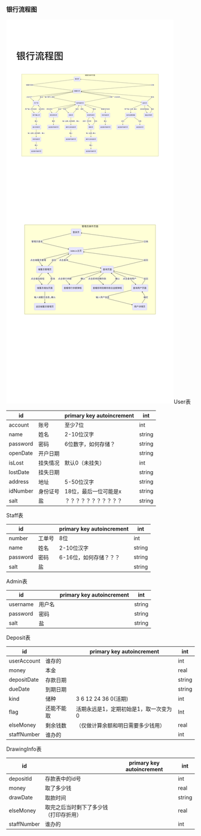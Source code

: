 ### 银行流程图

![](https://github.com/youxiho1/Bank/blob/master/bank_flow.png?raw=true)User表

| id       |          | primary key autoincrement | int    |
| -------- | -------- | ------------------------- | ------ |
| account  | 账号     | 至少7位                   | int    |
| name     | 姓名     | 2-10位汉字                | string |
| password | 密码     | 6位数字，如何存储？       | string |
| openDate | 开户日期 |                           | string |
| isLost   | 挂失情况 | 默认0（未挂失）           | int    |
| lostDate | 挂失日期 |                           | string |
| address  | 地址     | 5-50位汉字                | string |
| idNumber | 身份证号 | 18位，最后一位可能是x     | string |
| salt     | 盐       | ？？？？？？？？？？？    | string |

Staff表

| id       |        | primary key autoincrement | int    |
| -------- | ------ | ------------------------- | ------ |
| number   | 工单号 | 8位                       | int    |
| name     | 姓名   | 2-10位汉字                | string |
| password | 密码   | 6-16位，如何存储？？？    | string |
| salt     | 盐     |                           | string |

Admin表

| id       |        | primary key autoincrement | int    |
| -------- | ------ | ------------------------- | ------ |
| username | 用户名 |                           | string |
| password | 密码   |                           | string |
| salt     | 盐     |                           | string |

Deposit表

| id          |            | primary key autoincrement             | int    |
| ----------- | ---------- | ------------------------------------- | ------ |
| userAccount | 谁存的     |                                       | int    |
| money       | 本金       |                                       | real   |
| depositDate | 存款日期   |                                       | string |
| dueDate     | 到期日期   |                                       | string |
| kind        | 储种       | 3 6 12 24 36      0(活期)             | int    |
| flag        | 还能不能取 | 活期永远是1，定期初始是1，取一次变为0 | Int    |
| elseMoney   | 剩余钱数   | （仅做计算余额和明日需要多少钱用）    | real   |
| staffNumber | 谁办的     |                                       | int    |

DrawingInfo表

| id          |                                        | primary key autoincrement | int    |
| ----------- | -------------------------------------- | ------------------------- | ------ |
| depositId   | 存款表中的id号                         |                           | int    |
| money       | 取了多少钱                             |                           | real   |
| drawDate    | 取款时间                               |                           | string |
| elseMoney   | 取完之后当时剩下了多少钱（打印存折用） |                           | real   |
| staffNumber | 谁办的                                 |                           | int    |


